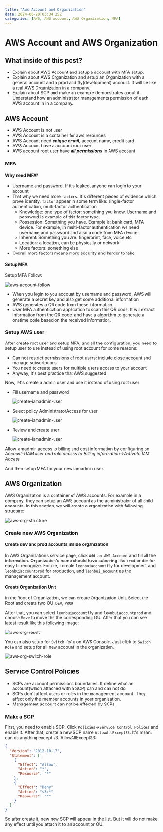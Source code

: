 ```yaml
---
title: "Aws Account and Organization"
date: 2024-06-20T03:34:25Z
categories: [AWS, AWS Account, AWS Organization, MFA]
---
```


# AWS Account and AWS Organization

## What inside of this post?

- Explain about AWS Account and setup a account with MFA setup.
- Explain about AWS Organization and setup an Organization with a general account and a prod and fly(development) account. It will be like a real AWS Organization in a company.
- Explain about SCP and make an example demonstrates about it. Understand how an administrator managements permission of each AWS account in in a company.

## AWS Account

- AWS Account is not user
- AWS Account is a container for aws resources
- AWS Account need **_unique email_**, account name, credit card
- AWS Account have a account root user
- AWS account root user have **_all permissions_** in AWS account

### MFA

#### Why need MFA?

- Username and password. If it's leaked, anyone can login to your account
- That why we need more `factors`. It's different pieces of evidence which prove identity. `factor` appear in some term like: single-factor authentication, multi-factor authentication
  - Knowledge: one type of factor: something you know. Username and password is example of this factor type.
  - Possession: Something you have. Example is: bank card, MFA device. For example, in multi-factor authentication we need username and password and also a code from MFA device.
  - Inherent: Something you are: fingerprint, face, voice,etc
  - Location: a location, can be physically or network
  - More factors: something else
- Overall more factors means more security and harder to fake

#### Setup MFA

Setup MFA Follow:

![aws-account-follow](aws-account.follow-mfa.png)

- When you login to you account by username and password, AWS will generate a secret key and also get some additional information
- AWS generates a QR code from these information.
- User MFA authentication application to scan this QR code. It wil extract information from the QR code. and have a algorithm to generate a onetime code based on the received information.

### Setup AWS user

After create root user and setup MFA, and all the configuration, you need to setup user to use instead of using root account for some reasons:

- Can not restrict permissions of root users: include close account and manage subscriptions
- You need to create users for multiple users access to your account
- Anyway, it's best practice that AWS suggested

Now, let's create a admin user and use it instead of using root user:

- Fill username and password

  ![create-iamadmin-user](aws-account.iamadmin-1.png)

- Select policy AdministratorAccess for user

  ![create-iamadmin-user](aws-account.iamadmin-2.png)

- Review and create user

  ![create-iamadmin-user](aws-account.iamadmin-3.png)

Allow iamadmin access to billing and cost information by configuring on _Account->IAM user and role access to Billing information->Activate IAM Access_

And then setup MFA for your new iamadmin user.

## AWS Organization

AWS Organization is a container of AWS accounts.
For example in a company, they can setup an AWS account as the administrator of all child accounts.
In this section, we will create a organization with following structure:

![aws-org-structure](aws-org.structure.png)

### Create new AWS Organization

#### Create dev and prod accounts inside organization

In AWS Organizations service page, click `Add an AWS Account` and fill all the information.
Organization's name should have substring like `prod` or `dev` for easy to recognize.
For me, i create `leonbuiaccountfly` for development and `leonbuiaccountprod` for production, and `leonbui_account` as the management account.

#### Create Organization Unit

In the Root of Organization, we can create Organization Unit.
Select the Root and create two OU: `DEV`, `PROD`

After that, you can select `leonbuiaccountfly` and `leonbuiaccountprod` and choose `Move` to move the the corresponding OU.
After that you can see latest result like this following image:

![aws-org-result](aws-org.result.png)

You can also setup for `Switch Role` on AWS Console. Just click to `Switch Role` and setup for all new account in the organization.

![aws-org-switch-role](aws-org.switch-role.png)

## Service Control Policies

- SCPs are account permissions boundaries. It define what an account(which attached with a SCP) can and can not do
- SCPs don't affect users or roles in the management account. They affect only the member accounts in your organization.
- Management account can not be effected by SCPs

### Make a SCP

First, you need to enable SCP. Click `Policies`->`Service Control Polices` and enable it.
After that, create a new SCP name `AllowAllExceptS3`. It's mean: can do anything except s3.
AllowAllExceptS3:

```json
{
  "Version": "2012-10-17",
  "Statement": [
    {
      "Effect": "Allow",
      "Action": "*",
      "Resource": "*"
    },
    {
      "Effect": "Deny",
      "Action": "s3:*",
      "Resource": "*"
    }
  ]
}
```

So after create it, new new SCP will appear in the list. But it will do not make any effect until you attach it to an account or OU.
